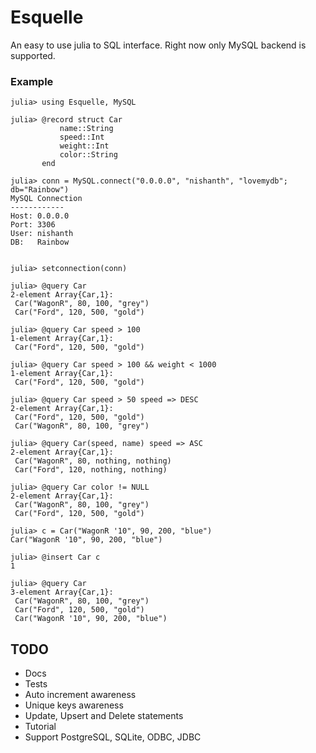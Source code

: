 # Esquelle

An easy to use julia to SQL interface. Right now only MySQL backend is supported.

### Example

```
julia> using Esquelle, MySQL

julia> @record struct Car
           name::String
           speed::Int
           weight::Int
           color::String
       end

julia> conn = MySQL.connect("0.0.0.0", "nishanth", "lovemydb"; db="Rainbow")
MySQL Connection
------------
Host: 0.0.0.0
Port: 3306
User: nishanth
DB:   Rainbow


julia> setconnection(conn)

julia> @query Car
2-element Array{Car,1}:
 Car("WagonR", 80, 100, "grey")
 Car("Ford", 120, 500, "gold")

julia> @query Car speed > 100
1-element Array{Car,1}:
 Car("Ford", 120, 500, "gold")

julia> @query Car speed > 100 && weight < 1000
1-element Array{Car,1}:
 Car("Ford", 120, 500, "gold")

julia> @query Car speed > 50 speed => DESC
2-element Array{Car,1}:
 Car("Ford", 120, 500, "gold")
 Car("WagonR", 80, 100, "grey")

julia> @query Car(speed, name) speed => ASC
2-element Array{Car,1}:
 Car("WagonR", 80, nothing, nothing)
 Car("Ford", 120, nothing, nothing)

julia> @query Car color != NULL
2-element Array{Car,1}:
 Car("WagonR", 80, 100, "grey")
 Car("Ford", 120, 500, "gold")

julia> c = Car("WagonR '10", 90, 200, "blue")
Car("WagonR '10", 90, 200, "blue")

julia> @insert Car c
1

julia> @query Car
3-element Array{Car,1}:
 Car("WagonR", 80, 100, "grey")
 Car("Ford", 120, 500, "gold")
 Car("WagonR '10", 90, 200, "blue")
```

## TODO
- Docs
- Tests
- Auto increment awareness
- Unique keys awareness
- Update, Upsert and Delete statements
- Tutorial
- Support PostgreSQL, SQLite, ODBC, JDBC
